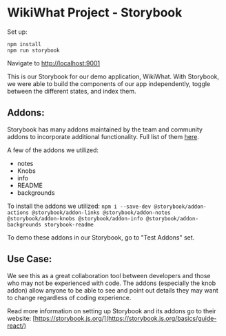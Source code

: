 # WikiWhat Project - Storybook

Set up:
```
npm install
npm run storybook
```
Navigate to [http://localhost:9001](http://localhost:9001)

This is our Storybook for our demo application, WikiWhat. With Storybook, we were able to build the components of our app independently, toggle between the different states, and index them.

## Addons:

Storybook has many addons maintained by the team and community addons to incorporate additional functionality. Full list of them [here](https://storybook.js.org/addons/addon-gallery/).

A few of the addons we utilized:
  - notes
  - Knobs
  - info
  - README
  - backgrounds

 To install the addons we utilized:
 `npm i --save-dev @storybook/addon-actions @storybook/addon-links @storybook/addon-notes @storybook/addon-knobs @storybook/addon-info @storybook/addon-backgrounds storybook-readme`

To demo these addons in our Storybook, go to "Test Addons" set. 

## Use Case:
We see this as a great collaboration tool between developers and those who may not be experienced with code. The addons (especially the knob addon) allow anyone to be able to see and point out details they may want to change regardless of coding experience. 

Read more information on setting up Storybook and its addons go to their website: [https://storybook.js.org/](https://storybook.js.org/basics/guide-react/)
